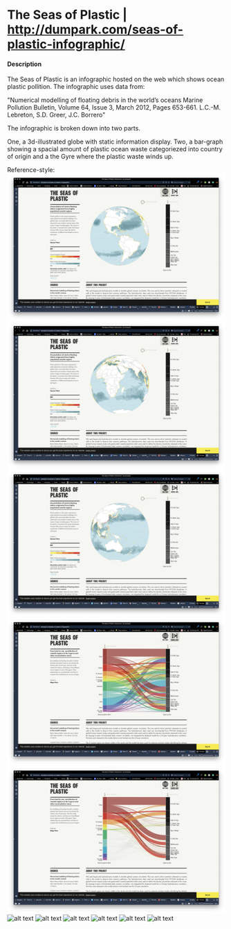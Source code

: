 # The Seas of Plastic | http://dumpark.com/seas-of-plastic-infographic/

[img-1]: https://raw.githubusercontent.com/vk-webdesign/cp2/master/00-Deconstructions/03b__seas-of-plastic-infographic/img/img-1.png "img-1"
[img-2]: https://raw.githubusercontent.com/vk-webdesign/cp2/master/00-Deconstructions/03b__seas-of-plastic-infographic/img/img-2.png "img-2"
[img-3]: https://raw.githubusercontent.com/vk-webdesign/cp2/master/00-Deconstructions/03b__seas-of-plastic-infographic/img/img-3.png "img-3"
[img-4]: https://raw.githubusercontent.com/vk-webdesign/cp2/master/00-Deconstructions/03b__seas-of-plastic-infographic/img/img-4.png "img-4"
[img-5]: https://raw.githubusercontent.com/vk-webdesign/cp2/master/00-Deconstructions/03b__seas-of-plastic-infographic/img/img-5.png "img-5"
[img-6]: https://raw.githubusercontent.com/vk-webdesign/cp2/master/00-Deconstructions/03b__seas-of-plastic-infographic/img/img-6.png "img-6"
[img-7]: https://raw.githubusercontent.com/vk-webdesign/cp2/master/00-Deconstructions/03b__seas-of-plastic-infographic/img/img-7.png "img-7"
[img-8]: https://raw.githubusercontent.com/vk-webdesign/cp2/master/00-Deconstructions/03b__seas-of-plastic-infographic/img/img-8.png "img-8"
[img-9]: https://raw.githubusercontent.com/vk-webdesign/cp2/master/00-Deconstructions/03b__seas-of-plastic-infographic/img/img-9.png "img-9"
[img-10]: https://raw.githubusercontent.com/vk-webdesign/cp2/master/00-Deconstructions/03b__seas-of-plastic-infographics/img/img-10.png "img-10"
[img-11]: https://raw.githubusercontent.com/vk-webdesign/cp2/master/00-Deconstructions/03b__seas-of-plastic-infographics/img/img-11.png "img-11"

#### Description
The Seas of Plastic is an infographic hosted on the web which shows ocean plastic pollition. The infographic uses data from:

"Numerical modelling of floating debris in the world’s oceans Marine Pollution Bulletin, Volume 64, Issue 3, March 2012, Pages 653-661. L.C.-M. Lebreton, S.D. Greer, J.C. Borrero"

The infographic is broken down into two parts.

One, a 3d-illustrated globe with static information display. Two, a bar-graph showing a spacial amount of plastic ocean waste categoriezed into country of origin and a the Gyre where the plastic waste winds up.


Reference-style: 
![alt text][img-1]
![alt text][img-2]
![alt text][img-3]
![alt text][img-4]
![alt text][img-5]
![alt text][img-6]
![alt text][img-7]
![alt text][img-8]
![alt text][img-9]
![alt text][img-10]
![alt text][img-11]